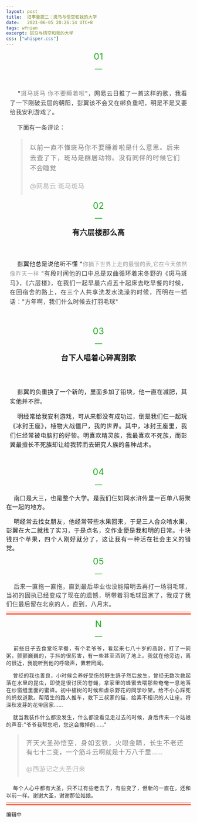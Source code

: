 ```yaml
---
layout: post
title:  旧事重提二：斑马与悟空和我的大学
date:   2021-06-05 20:26:14 UTC+8
tags: wfnian
excerpt: 斑马与悟空和我的大学
css: ["whisper.css"]
---
```



<section class="_editor">
    <section class="tool-border">
    </section>
    <section style="font-family: -apple-system, BlinkMacSystemFont, &quot;Helvetica Neue&quot;, &quot;PingFang SC&quot;, &quot;Hiragino Sans GB&quot;, &quot;Microsoft YaHei UI&quot;, &quot;Microsoft YaHei&quot;, Arial, sans-serif; letter-spacing: 0.476px; text-align: justify; white-space: normal; font-size: 16px;">
        <section>
            <section>
                <section style="padding-right: 20px; padding-left: 20px; line-height: 0.8;">
                    <p style="margin-bottom: 10px; text-align: center;">
                        <span style="color: #1aad19; font-size: 24px;">01</span>
                    </p>
                    <p style="margin-bottom: 10px; text-align: center;">
                        <span style="letter-spacing: 0px; color: #1aad19; font-size: 20px;">—</span>
                    </p>
                </section>
            </section>
        </section>
    </section>
    <p style="margin-bottom: 10px; color: #333333; font-family: -apple-system, BlinkMacSystemFont, &quot;Helvetica Neue&quot;, &quot;PingFang SC&quot;, &quot;Hiragino Sans GB&quot;, &quot;Microsoft YaHei UI&quot;, &quot;Microsoft YaHei&quot;, Arial, sans-serif; letter-spacing: 0.476px; text-align: justify; white-space: normal;">
        <br/>
    </p>
    <section style="font-family: -apple-system, BlinkMacSystemFont, &quot;Helvetica Neue&quot;, &quot;PingFang SC&quot;, &quot;Hiragino Sans GB&quot;, &quot;Microsoft YaHei UI&quot;, &quot;Microsoft YaHei&quot;, Arial, sans-serif; letter-spacing: 0.476px; text-align: justify; white-space: normal; font-size: 16px;">
        <section>
            <section>
                <section style="padding-right: 10px; padding-left: 10px; line-height: 1.6;">
                    <p style="margin-bottom: 10px;">
                        &nbsp;&nbsp;&nbsp;&nbsp;&quot;<span style="color: #888888; text-align: center;">斑马斑马 你不要睡着啦<span style="color: #3e3e3e;">&quot;，网易云日推了一首这样的歌，我看了一下刚破云层的朝阳，彭翼该不会又在绑负重吧，明是不是又要给我安利游戏了。</span></span>
                    </p>
                    <p style="margin-bottom: 10px;">
                        <span style=";color: #888888; text-align: center;;color: #3e3e3e;">&nbsp;&nbsp;&nbsp;&nbsp;下面有一条评论：</span>
                    </p>
                    <blockquote data-url="" data-author-name="" data-content-utf8-length="48" data-source-title="@网易云 斑马斑马" style="margin-bottom: 20px; padding: 10px 20px; border-left-width: 5px; border-left-color: #eeeeee; color: rgba(0, 0, 0, 0.5); font-size: 17.5px;">
                        <section>
                            <section>
                                以前一直不懂斑马你不要睡着啦是什么意思。后来去查了下，斑马是群居动物。没有同伴的时候它们不会睡觉
                            </section>
                        </section>
                        <section class="blockquote_info" data-json="%7B%22type%22%3A%22out%22%2C%22source%22%3A%22url%22%2C%22digest%22%3A%22%22%2C%22digestLen%22%3A48%2C%22text%22%3A%22%E4%BB%A5%E5%89%8D%E4%B8%80%E7%9B%B4%E4%B8%8D%E6%87%82%E6%96%91%E9%A9%AC%E4%BD%A0%E4%B8%8D%E8%A6%81%E7%9D%A1%E7%9D%80%E5%95%A6%E6%98%AF%E4%BB%80%E4%B9%88%E6%84%8F%E6%80%9D%E3%80%82%E5%90%8E%E6%9D%A5%E5%8E%BB%E6%9F%A5%E4%BA%86%E4%B8%8B%EF%BC%8C%E6%96%91%E9%A9%AC%E6%98%AF%E7%BE%A4%E5%B1%85%E5%8A%A8%E7%89%A9%E3%80%82%E6%B2%A1%E6%9C%89%E5%90%8C%E4%BC%B4%E7%9A%84%E6%97%B6%E5%80%99%E5%AE%83%E4%BB%AC%E4%B8%8D%E4%BC%9A%E7%9D%A1%E8%A7%89%22%2C%22article%22%3A%7B%7D%2C%22hasReportOverSize%22%3Afalse%2C%22from%22%3A%22%40%E7%BD%91%E6%98%93%E4%BA%91%20%E6%96%91%E9%A9%AC%E6%96%91%E9%A9%AC%22%7D" style="margin-top: 1.17647em; color: rgba(0, 0, 0, 0.3); hyphens: auto;">
                            <span class="blockquote_other">@网易云 斑马斑马</span>
                        </section>
                    </blockquote>
                </section>
                <section style="padding-right: 10px; padding-left: 10px; line-height: 1.6;">
                    <section>
                        <section>
                            <section>
                                <section style="padding-right: 20px; padding-left: 20px; line-height: 0.8;">
                                    <p style="margin-bottom: 10px; text-align: center;">
                                        <span style="color: #1aad19; font-size: 24px;">02</span>
                                    </p>
                                    <p style="margin-bottom: 10px; text-align: center;">
                                        <span style="letter-spacing: 0px; color: #1aad19; font-size: 20px;">—</span><br/>
                                    </p>
                                </section>
                            </section>
                        </section>
                    </section>
                    <p style="margin-bottom: 10px; text-align: center;">
                        <span style=";font-weight: 700;;font-size: 20px;">有六层楼那么高</span>
                    </p>
                    <p style="margin-bottom: 10px;">
                        <br/>
                    </p>
                    <p style="margin-bottom: 10px;">
                        &nbsp; &nbsp;&nbsp;彭翼他总是说他听不懂 &quot;<span style="color: #9a9a9a; font-size: 15px;">你摘下世界上走的最慢的表,它在今天依然像昨天一样<span style="color: #3e3e3e; font-size: 16px;">&nbsp;&quot;有段时间他的口中总是双曲循环着宋冬野的《斑马斑马》，《六层楼》，在我们一起早晨六点五十起床去吃早餐的时候，在回宿舍的路上，在三个人共享洗发水洗澡的时候，而明在一插话：&quot;方年啊，我们什么时候去打羽毛球&quot;</span></span>
                    </p>
                    <p style="margin-bottom: 10px;">
                        <br/>
                    </p>
                </section>
                <section style="padding-right: 10px; padding-left: 10px; line-height: 1.6;">
                    <section>
                        <section>
                            <section>
                                <section style="padding-right: 20px; padding-left: 20px; line-height: 0.8;">
                                    <p style="margin-bottom: 10px; text-align: center;">
                                        <span style="color: #1aad19; font-size: 24px;">03</span>
                                    </p>
                                    <p style="margin-bottom: 10px; text-align: center;">
                                        <span style="letter-spacing: 0px; color: #1aad19; font-size: 20px;">—</span><br/>
                                    </p>
                                </section>
                            </section>
                        </section>
                    </section>
                    <p style="margin-bottom: 10px; text-align: center;">
                        <span style=";font-size: 20px;;font-weight: 700;">台下人唱着心碎离别歌<br/></span>
                    </p>
                    <p style="margin-bottom: 10px; text-align: center;">
                        <span style=";font-size: 20px;;font-weight: 700;"><br/></span>
                    </p>
                    <p style="margin-bottom: 10px;">
                        &nbsp;&nbsp;&nbsp;&nbsp;彭翼的负重换了一个新的，里面多加了铅块，他一直在减肥，其实他并不胖。<br/>
                    </p>
                    <p style="margin-bottom: 10px;">
                        &nbsp;&nbsp;&nbsp;&nbsp;明经常给我安利游戏，可从来都没有成功过，倒是我们仨一起玩《冰封王座》，植物大战僵尸，我的世界。其中，冰封王座里，我们仨经常被电脑打的好惨。明喜欢精灵族，我最喜欢不死族，而彭翼最擅长不死族却让给我转而去研究人族的各种战术。<br/>
                    </p><br/>
                </section>
            </section>
        </section>
    </section>
    <section style="font-family: -apple-system, BlinkMacSystemFont, &quot;Helvetica Neue&quot;, &quot;PingFang SC&quot;, &quot;Hiragino Sans GB&quot;, &quot;Microsoft YaHei UI&quot;, &quot;Microsoft YaHei&quot;, Arial, sans-serif; letter-spacing: 0.476px; text-align: justify; white-space: normal; font-size: 16px;">
        <section>
            <section>
                <section style="padding-right: 20px; padding-left: 20px; line-height: 0.8;">
                    <p style="margin-bottom: 10px; text-align: center;">
                        <span style="color: #1aad19; font-size: 24px;">04</span>
                    </p>
                    <p style="margin-bottom: 10px; text-align: center;">
                        <span style="letter-spacing: 0px; color: #1aad19; font-size: 20px;">—</span><br/>
                    </p>
                </section>
            </section>
        </section>
    </section>
    <p style="margin-bottom: 10px; font-family: -apple-system, BlinkMacSystemFont, &quot;Helvetica Neue&quot;, &quot;PingFang SC&quot;, &quot;Hiragino Sans GB&quot;, &quot;Microsoft YaHei UI&quot;, &quot;Microsoft YaHei&quot;, Arial, sans-serif; letter-spacing: 0.476px; text-align: justify; white-space: normal; font-size: 16px;">
        &nbsp; &nbsp; 南口是大三，也是整个大学。是我们仨如同水浒传里一百单八将聚在一起的地方。<br/>
    </p>
    <p style="margin-bottom: 10px; font-family: -apple-system, BlinkMacSystemFont, &quot;Helvetica Neue&quot;, &quot;PingFang SC&quot;, &quot;Hiragino Sans GB&quot;, &quot;Microsoft YaHei UI&quot;, &quot;Microsoft YaHei&quot;, Arial, sans-serif; letter-spacing: 0.476px; text-align: justify; white-space: normal; font-size: 16px;">
        &nbsp; &nbsp; 明经常去找女朋友，他经常带些水果回来，于是三人合众啃水果，彭翼在大二就找了实习，于是点名，交作业便是我和明的日常。十块钱四个苹果，四个人刚好就分了，这让我有一种活在社会主义的错觉。
    </p>
    <section style="font-family: -apple-system, BlinkMacSystemFont, &quot;Helvetica Neue&quot;, &quot;PingFang SC&quot;, &quot;Hiragino Sans GB&quot;, &quot;Microsoft YaHei UI&quot;, &quot;Microsoft YaHei&quot;, Arial, sans-serif; letter-spacing: 0.476px; text-align: justify; white-space: normal; font-size: 16px;">
        <section>
            <section>
                <section style="padding-right: 20px; padding-left: 20px; line-height: 0.8;">
                    <p style="margin-bottom: 10px; text-align: center;">
                        <span style="color: #1aad19; font-size: 24px;">05</span>
                    </p>
                    <p style="margin-bottom: 10px; text-align: center;">
                        <span style="letter-spacing: 0px; color: #1aad19; font-size: 20px;">—</span><br/>
                    </p>
                </section>
            </section>
        </section>
    </section>
    <p style="margin-bottom: 10px; color: #333333; font-family: -apple-system, BlinkMacSystemFont, &quot;Helvetica Neue&quot;, &quot;PingFang SC&quot;, &quot;Hiragino Sans GB&quot;, &quot;Microsoft YaHei UI&quot;, &quot;Microsoft YaHei&quot;, Arial, sans-serif; letter-spacing: 0.476px; text-align: justify; white-space: normal;">
        <span style="color: #3e3e3e; font-size: 16px;">&nbsp; &nbsp; 后来一直拖一直拖，直到最后毕业也没能陪明去再打一场羽毛球，当初的固执已经变成了现在的遗憾，明带着羽毛球回家了，我成了我们仨最后留在北京的人，直到，八月末。</span>
    </p>
    
</section>

<section style="margin:10px 0px;">
    <section class="_brush" style="border-top:1px solid rgb(249,110,87);"></section>
    <section class="_brush" style="margin:3px 0px 0px;border-top:4px solid rgb(249,110,87);"></section>
</section>
  
<section style="font-family: -apple-system, BlinkMacSystemFont, &quot;Helvetica Neue&quot;, &quot;PingFang SC&quot;, &quot;Hiragino Sans GB&quot;, &quot;Microsoft YaHei UI&quot;, &quot;Microsoft YaHei&quot;, Arial, sans-serif; letter-spacing: 0.476px; text-align: justify; white-space: normal; font-size: 16px;">
    <section>
        <section>
            <section style="padding-right: 20px; padding-left: 20px; line-height: 0.8;">
                <p style="margin-bottom: 10px; text-align: center;">
                    <span style="color: rgb(26, 173, 25); font-size: 24px;">N</span>
                </p>
                <p style="margin-bottom: 10px; text-align: center;">
                    <span style="letter-spacing: 0px; color: rgb(26, 173, 25); font-size: 20px;">—</span>
                </p>
            </section>
        </section>
    </section>
</section>
<p style="margin-bottom: 10px; color: rgb(51, 51, 51); font-family: -apple-system, BlinkMacSystemFont, &quot;Helvetica Neue&quot;, &quot;PingFang SC&quot;, &quot;Hiragino Sans GB&quot;, &quot;Microsoft YaHei UI&quot;, &quot;Microsoft YaHei&quot;, Arial, sans-serif; letter-spacing: 0.476px; text-align: justify; white-space: normal;">
    &nbsp;&nbsp;&nbsp;&nbsp;前些日子去食堂吃早餐，有个老爷爷，看起来七八十岁的高龄，打了一碗粥，颤颤巍巍的，手抖的很厉害，有一些甚至洒到了地上。我就在他旁边，离的很近，我能听到他的呼吸声，置若罔闻。
</p>
<p style="margin-bottom: 10px; color: rgb(51, 51, 51); font-family: -apple-system, BlinkMacSystemFont, &quot;Helvetica Neue&quot;, &quot;PingFang SC&quot;, &quot;Hiragino Sans GB&quot;, &quot;Microsoft YaHei UI&quot;, &quot;Microsoft YaHei&quot;, Arial, sans-serif; letter-spacing: 0.476px; text-align: justify; white-space: normal;">
    &nbsp;&nbsp;&nbsp;&nbsp;曾经的我也善良，小时候会养好受伤的野生鸽子然后放生，曾经无数次救起落在水里的昆虫，即使是很讨厌的苍蝇，拿家里的蜂蜜去喂那些奄奄一息地落在纱窗缝里面的蜜蜂。初中植树的时候和虐杀野花的同学吵架。给不小心踩死的蚂蚁道歉。帮陌生的路人推车，救下三叔家的猫，给素不相识的人让座。将深秋发芽的花带回家……
</p>
<p style="margin-bottom: 10px; color: rgb(51, 51, 51); font-family: -apple-system, BlinkMacSystemFont, &quot;Helvetica Neue&quot;, &quot;PingFang SC&quot;, &quot;Hiragino Sans GB&quot;, &quot;Microsoft YaHei UI&quot;, &quot;Microsoft YaHei&quot;, Arial, sans-serif; letter-spacing: 0.476px; text-align: justify; white-space: normal;">
    &nbsp;&nbsp;&nbsp;&nbsp;就当我装作什么都没发生，什么都没看见走过去的时候，身后传来一个姑娘的声音:&quot;爷爷我帮您吧，您这会撒掉的……&quot;
</p>
<blockquote data-url="" data-author-name="" data-content-utf8-length="44" data-source-title="@西游记之大圣归来" style="margin-bottom: 20px; padding: 10px 20px; border-left-width: 5px; border-left-color: rgb(238, 238, 238); color: rgba(0, 0, 0, 0.5); font-size: 17.5px; font-family: -apple-system, BlinkMacSystemFont, &quot;Helvetica Neue&quot;, &quot;PingFang SC&quot;, &quot;Hiragino Sans GB&quot;, &quot;Microsoft YaHei UI&quot;, &quot;Microsoft YaHei&quot;, Arial, sans-serif; letter-spacing: 0.476px; text-align: justify; white-space: normal;">
    <section>
        <section>
            齐天大圣孙悟空，身如玄铁，火眼金睛，长生不老还有七十二变，一个筋斗云啊就是十万八千里……
        </section>
    </section>
    <section class="blockquote_info" data-json="%7B%22type%22%3A%22out%22%2C%22source%22%3A%22url%22%2C%22digest%22%3A%22%22%2C%22digestLen%22%3A44%2C%22text%22%3A%22%E9%BD%90%E5%A4%A9%E5%A4%A7%E5%9C%A3%E5%AD%99%E6%82%9F%E7%A9%BA%EF%BC%8C%E8%BA%AB%E5%A6%82%E7%8E%84%E9%93%81%EF%BC%8C%E7%81%AB%E7%9C%BC%E9%87%91%E7%9D%9B%EF%BC%8C%E9%95%BF%E7%94%9F%E4%B8%8D%E8%80%81%E8%BF%98%E6%9C%89%E4%B8%83%E5%8D%81%E4%BA%8C%E5%8F%98%EF%BC%8C%E4%B8%80%E4%B8%AA%E7%AD%8B%E6%96%97%E4%BA%91%E5%95%8A%E5%B0%B1%E6%98%AF%E5%8D%81%E4%B8%87%E5%85%AB%E5%8D%83%E9%87%8C%E2%80%A6%E2%80%A6%22%2C%22article%22%3A%7B%7D%2C%22hasReportOverSize%22%3Afalse%2C%22from%22%3A%22%40%E8%A5%BF%E6%B8%B8%E8%AE%B0%E4%B9%8B%E5%A4%A7%E5%9C%A3%E5%BD%92%E6%9D%A5%22%7D" style="margin-top: 1.17647em; color: rgba(0, 0, 0, 0.3); hyphens: auto;">
        <span class="blockquote_other">@西游记之大圣归来</span>
    </section>
</blockquote>
<p style="margin-bottom: 10px; color: rgb(51, 51, 51); font-family: -apple-system, BlinkMacSystemFont, &quot;Helvetica Neue&quot;, &quot;PingFang SC&quot;, &quot;Hiragino Sans GB&quot;, &quot;Microsoft YaHei UI&quot;, &quot;Microsoft YaHei&quot;, Arial, sans-serif; letter-spacing: 0.476px; text-align: justify; white-space: normal;">
    &nbsp;&nbsp;&nbsp;&nbsp;每个人心中都有大圣，只不过有些老去了，有些变了，但新的一直在，还和以前一样。谢谢大圣，谢谢那位姑娘。
</p>

<section style="margin:10px 0px;">
<section class="_brush" style="border-top:1px solid rgb(249,110,87);"></section>
<section class="_brush" style="margin:3px 0px 0px;border-top:4px solid rgb(249,110,87);"></section>
</section>

<p class="pp">编辑中</p>
